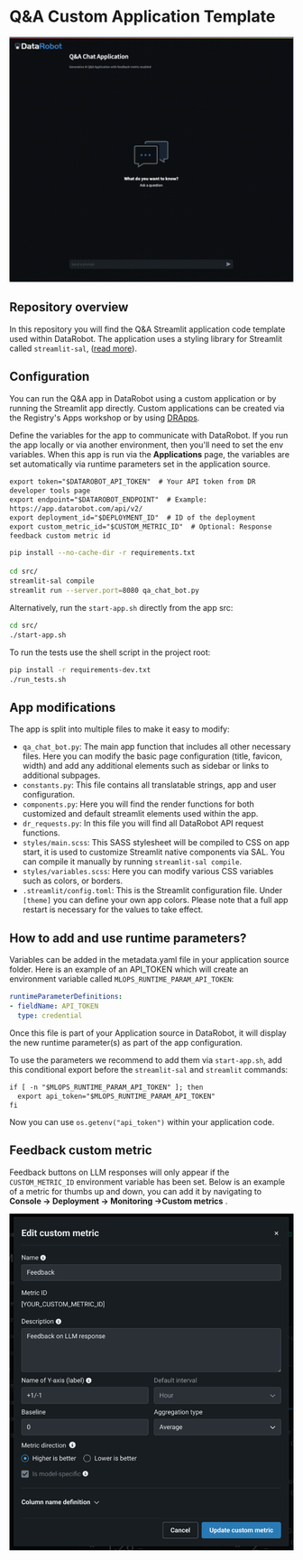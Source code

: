 # Q&A Custom Application Template

![App Demo gif](https://github.com/datarobot-oss/qa-app-streamlit/blob/main/assets/qa_app_demo.gif)

## Repository overview

In this repository you will find the Q&amp;A Streamlit application code template used within DataRobot. The application uses a styling library for Streamlit called `streamlit-sal`, ([read more](https://github.com/datarobot-oss/streamlit-sal)).

## Configuration

You can run the Q&amp;A app in DataRobot using a custom application or by running the Streamlit app directly. Custom applications can be created via the Registry's Apps workshop or by
using [DRApps](https://github.com/datarobot/dr-apps/blob/main/README.md).

Define the variables for the app to communicate with DataRobot. If you run the app locally or via another environment, then you'll need to set the env variables. When this app is run via
the **Applications** page, the variables are set automatically via runtime parameters set in the application source.

```shell
export token="$DATAROBOT_API_TOKEN"  # Your API token from DR developer tools page
export endpoint="$DATAROBOT_ENDPOINT"  # Example: https://app.datarobot.com/api/v2/
export deployment_id="$DEPLOYMENT_ID"  # ID of the deployment
export custom_metric_id="$CUSTOM_METRIC_ID"  # Optional: Response feedback custom metric id 
```

```sh
pip install --no-cache-dir -r requirements.txt

cd src/
streamlit-sal compile
streamlit run --server.port=8080 qa_chat_bot.py
```

Alternatively, run the `start-app.sh` directly from the app src:

```sh
cd src/
./start-app.sh
```

To run the tests use the shell script in the project root:

```sh
pip install -r requirements-dev.txt
./run_tests.sh
```

## App modifications

The app is split into multiple files to make it easy to modify:

- `qa_chat_bot.py`: The main app function that includes all other necessary files. Here you can modify the basic page
  configuration (title, favicon, width) and add any additional elements such as sidebar or links to additional subpages.
- `constants.py`: This file contains all translatable strings, app and user configuration.
- `components.py`: Here you will find the render functions for both customized and default streamlit elements used
  within the app.
- `dr_requests.py`: In this file you will find all DataRobot API request functions.
- `styles/main.scss`: This SASS stylesheet will be compiled to CSS on app start, it is used to customize Streamlit
  native components via SAL. You can compile it manually by running `streamlit-sal compile`.
- `styles/variables.scss`: Here you can modify various CSS variables such as colors, or borders.
- `.streamlit/config.toml`: This is the Streamlit configuration file. Under `[theme]` you can define your own app
  colors. Please note that a full app restart is necessary for the values to take effect.

## How to add and use runtime parameters?

Variables can be added in the metadata.yaml file in your application source folder. Here is an example of an API_TOKEN
which will create an environment variable called `MLOPS_RUNTIME_PARAM_API_TOKEN`:
```yaml
runtimeParameterDefinitions:
- fieldName: API_TOKEN
  type: credential
```

Once this file is part of your Application source in DataRobot, it will display the new runtime parameter(s) as part of
the app configuration.

To use the parameters we recommend to add them via `start-app.sh`, add this conditional export before the
`streamlit-sal` and `streamlit` commands:
```shell
if [ -n "$MLOPS_RUNTIME_PARAM_API_TOKEN" ]; then
  export api_token="$MLOPS_RUNTIME_PARAM_API_TOKEN"
fi
```

Now you can use `os.getenv("api_token")` within your application code.

## Feedback custom metric

Feedback buttons on LLM responses will only appear if the `CUSTOM_METRIC_ID` environment variable has been set. Below is an example of a metric for thumbs up and down, you can add it by navigating to **Console -> Deployment -> Monitoring ->Custom metrics** .

![Custom Metric Example](https://github.com/datarobot-oss/qa-app-streamlit/blob/main/assets/custom_metric_example.png)
